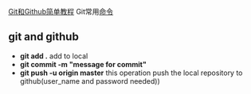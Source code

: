 [Git和Github简单教程](http://www.cnblogs.com/schaepher/p/5561193.html#reset)
Git常用[命令](http://blog.csdn.net/dengsilinming/article/details/8000622)
## git and github
- **git add .** add to local
- **git commit -m "message for commit"**
- **git push -u origin master** this operation push the local repository to github(user_name and password needed))
